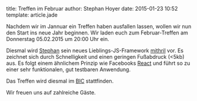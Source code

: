 title: Treffen im Februar
author: Stephan Hoyer
date: 2015-01-23 10:52
template: article.jade

Nachdem wir im Jannuar ein Treffen haben ausfallen lassen, wollen wir nun den
Start ins neue Jahr beginnen. Wir laden euch zum Februar-Treffen am Donnerstag
05.02.2015 um 20:00 Uhr ein.

Diesmal wird [Stephan](https://github.com/StephanHoyer) sein
neues Lieblings-JS-Framework [mithril](http://lhorie.github.io/mithril/) vor. Es
zeichnet sich durch Schnelligkeit und einen geringen Fußabdruck (<5kb) aus.
Es folgt einem ähnlichem Prinzip wie Facebooks [React](http://facebook.github.io/react/) 
und führt so zu einer sehr funktionalen, gut testbaren Anwendung.

Das Treffen wird diesmal im
[BIC](https://www.google.de/maps/place/BIC+Leipzig+GmbH/@51.329594,12.327738,15z/data=!4m2!3m1!1s0x0:0x1644730a28b6d6b)
stattfinden.

Wir freuen uns auf zahlreiche Gäste.

